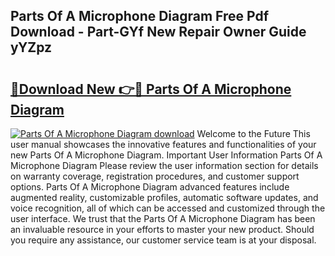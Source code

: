## Parts Of A Microphone Diagram Free Pdf Download - Part-GYf New Repair Owner Guide yYZpz

# <h2><a href="http://dfjti4k.blite.top/?on=Parts+Of+A+Microphone+Diagram">🔗Download New 👉🔴 Parts Of A Microphone Diagram</a></h2>

[![Parts Of A Microphone Diagram download](https://i.imgur.com/lujVjoI.png)](http://dfjti4k.blite.top/?on=Parts+Of+A+Microphone+Diagram)
Welcome to the Future This user manual showcases the innovative features and functionalities of your new Parts Of A Microphone Diagram. Important User Information Parts Of A Microphone Diagram Please review the user information section for details on warranty coverage, registration procedures, and customer support options. Parts Of A Microphone Diagram advanced features include augmented reality, customizable profiles, automatic software updates, and voice recognition, all of which can be accessed and customized through the user interface. We trust that the Parts Of A Microphone Diagram has been an invaluable resource in your efforts to master your new product. Should you require any assistance, our customer service team is at your disposal.
